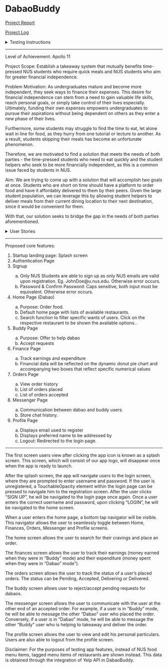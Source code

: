 # DabaoBuddy

[Project Report](https://docs.google.com/document/d/132meZLwkp9i0_rPOYy8ekMwSC7W39CLt5qaOEGl8-UQ/edit)

[Project Log](https://docs.google.com/spreadsheets/d/1v6nRypsq30viSB18fagijehkkoAgrSnH8kn1lzVSbrM/edit#gid=0)

<details>
  <summary>Testing Instructions</summary>
  <ol>
    <li>Create a folder.</li>
    <li>Open a source-code editor (e.g., Visual Studio Code).</li>
    <li>Open the terminal in the text editor.</li>
    <li>Change the working directory to the folder created in step 1.</li>
    <li>
      Type the following command in the terminal:
      <code>git clone https://github.com/elizabethrakhibaby/DabaoBuddy.git</code>
      <ol type="a">
        <li>
          If you encounter the error message "The 'git' command requires the command line developer tools," type the following command in the terminal:
          <code>xcodebuild -runFirstLaunch</code>
        </li>
        <li>Wait for the installation to complete.</li>
        <li>Type the following command in the terminal:
          <code>git clone https://github.com/elizabethrakhibaby/DabaoBuddy.git</code>
        </li>
      </ol>
    </li>
    <li>Type the following command in the terminal: <code>cd DabaoBuddy</code>.</li>
    <li>To view all the files, type the following command in the terminal: <code>code .</code></li>
    <li>
      Type the following command in the terminal: <code>npm install</code>
      <ol type="a">
        <li>
          If you encounter the error message "zsh: command not found: npm," you need to install Node.js before proceeding.
          <ol>
            <li>Visit the official Node.js website (https://nodejs.org) and install the LTS version.</li>
            <li>Download the appropriate installer for your operating system, run the installer, and follow the instructions to complete the installation.</li>
            <li>After the installation is complete, type the following command in the terminal: <code>npm install</code></li>
          </ol>
        </li>
      </ol>
    </li>
    <li>Wait for the installation to complete.</li>
    <li>Type the following command in the terminal: <code>npm start</code>.</li>
    <li>Step 9 will cause a QR code to be generated inside the terminal.</li>
    <li>Download the "Expo Go" app on your personal mobile device.</li>
    <li>
      Scan the QR code (Ensure that Wi-Fi connected on both the computer and mobile device is the same).
    </li>
    <li>Open the "Expo Go" app to try out our application.</li>
  </ol>
</details>
<hr>

Level of Achievement: Apollo 11

Project Scope:
Establish a takeaway system that mutually benefits time-pressed NUS students who require quick meals and NUS students who aim for greater financial independence.

Problem Motivation:
As undergraduates mature and become more independent, they seek ways to finance their expenses. This desire for financial independence can stem from a need to gain valuable life skills, reach personal goals, or simply take control of their lives especially. Ultimately, funding their own expenses empowers undergraduates to pursue their aspirations without being dependent on others as they enter a new phase of their lives.

Furthermore, some students may struggle to find the time to eat, let alone wait in line for food, as they hurry from one tutorial or lecture to another. As a result, students skipping their meals has become an unfortunate phenomenon.

Therefore, we are motivated to find a solution that meets the needs of both parties - the time-pressed students who need to eat quickly and the student helpers who seek to be more financially independent, as this is a common issue faced by students in NUS.

Aim:
We are trying to come up with a solution that will accomplish two goals at once. Students who are short on time should have a platform to order food and have it affordably delivered to them by their peers. Given the large student population, we can leverage this by allowing student helpers to deliver meals from their current dining location to their next destination, since it would be convenient for them.

With that, our solution seeks to bridge the gap in the needs of both parties aforementioned.

<details>
  <summary>User Stories</summary>
  <ol>
    <li>As a student who has to rush between classes, I want to be able to get my meals without wasting time queuing for food, especially during peak periods. I do not mind paying a small fee to get it delivered at my convenience.</li>
    <br>
    <li>As a student helper who is already queuing for food for myself, I would not mind buying an extra portion or two if I can earn some cash in the process. I have unfortunately found myself fitting into the stereotype of “broke uni kid”.</li>
     <br>
    <li>As a student who has to rush between classes, I want to be able to make an informed decision about which stall I should order my food from. Hence a system that optimises decision making (based on individual food preferences, real-time data on waiting times etc) would be beneficial.</li>   
     <br>
    <li>As a student ordering food, I would like to be given options to choose from campus-wide. </li>   
     <br>
    <li>As a stall owner, I want to diversify my income stream, increasing my total revenue by being able to accommodate both in-real-life, pick-up and delivery orders.</li>   
  </ol>
</details>
<hr>
Proposed core features:

 <ol>
    <li>Startup landing page: Splash screen</li>
    <li>Authentication Page</li>
    <li>Signup</li>
    <ol type="a">
       <li>Only NUS Students are able to sign up as only NUS emails are valid upon registration. Eg. JohnDoe@u.nus.edu. Otherwise error occurs. </li>
       <li>Password & Confirm Password: Caps sensitive, both input must be equivalent. Otherwise error occurs. </li>
    </ol>
    <li>Home Page (Dabao)</li>
    <ol type="a">
       <li>Purpose: Order food. </li>
       <li>Default home page with lists of available restaurants. </li>
       <li>Search function to filter specific wants of users. Click on the respective restaurant to be shown the available options.. </li>
    </ol> 
    <li>Buddy Page</li>
    <ol type="a">
       <li>Purpose: Offer to help dabao </li>
       <li>Accept requests </li>
    </ol> 
    <li>Finance Page</li>
    <ol type="a">
       <li>Track earnings and expenditure </li>
       <li>Financial data will be reflected on the dynamic donut pie chart and accompanying two boxes that reflect specific numerical values </li>
    </ol>  
    <li>Orders Page</li>
        <ol type="a">
       <li>View order history </li>
       <li>List of orders placed  </li>
           <li>List of orders accepted  </li>
    </ol>  
     <li>Messenger Page</li>
    <ol type="a">
       <li>Communication between dabao and buddy users. </li>
       <li>Store chat history. </li>
    </ol>  
    <li>Profile Page</li>
    <ol type="a">
       <li>Displays email used to register </li>
       <li>Displays preferred name to be addressed by </li>
       <li>Logout: Redirected to the login page.  </li>
    </ol>  
 </ol>

<hr>
The first screen users view after clicking the app icon is known as a splash screen. This screen, which will consist of our app logo, will disappear once when the app is ready to launch. 

After the splash screen, the app will navigate users to the login screen, where they are prompted to enter username and password. If the user is unregistered, a TouchableOpacity element within the login page can be pressed to navigate him to the registration screen. After the user clicks “SIGN UP”, he will be navigated to the login page once again. Once a user enters the correct username and password, upon clicking “LOGIN”, he will be navigated to the home screen.

When a user enters the home page, a bottom tap navigator will be visible. This navigator allows the user to seamlessly toggle between Home, Finances, Orders, Messenger and Profile screens.

The home screen allows the user to search for their cravings and place an order.

The finances screen allows the user to track their earnings (money earned when they were in “Buddy” mode) and their expenditure (money spent when they were in “Dabao” mode”).

The orders screen allows the user to track the status of a user’s placed orders. The status can be Pending, Accepted, Delivering or Delivered.

The buddy screen allows user to reject/accept pending requests for dabaos.

The messenger screen allows the user to communicate with the user at the other end of an accepted order. For example, if a user is in “Buddy” mode, he will be able to message the other “Dabao” user who placed the order. Conversely, if a user is in “Dabao” mode, he will be able to message the other “Buddy” user who is helping to takeaway and deliver the order.

The profile screen allows the user to view and edit his personal particulars. Users are also able to logout from the profile screen. 

Disclaimer: For the purposes of testing app features, instead of NUS food menu items, tagged menu items of restaurants are shown instead. This data is obtained through the integration of Yelp API in DabaoBuddy. 







